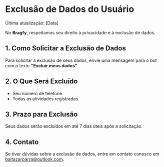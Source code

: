 # Exclusão de Dados do Usuário

Última atualização: [Data]

No **Bragfy**, respeitamos seu direito à privacidade e à exclusão de dados.

## 1. Como Solicitar a Exclusão de Dados
Para solicitar a exclusão de seus dados, envie uma mensagem para o bot com o texto **"Excluir meus dados"**.

## 2. O Que Será Excluído
- Seu número de telefone.
- Todas as atividades registradas.

## 3. Prazo para Exclusão
Seus dados serão excluídos em até 7 dias úteis após a solicitação.

## 4. Contato
Se tiver dúvidas sobre a exclusão de dados, entre em contato conosco em [baltazarparra@outlook.com](mailto:baltazarparra@outlook.com).